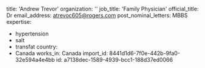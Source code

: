title: 'Andrew Trevor'
organization: ''
job_title: 'Family Physician'
official_title: Dr
email_address: atrevoc605@rogers.com
post_nominal_letters: MBBS
expertise:
  - hypertension
  - salt
  - transfat
country:
  - Canada
works_in: Canada
import_id: 8441d1d6-7f0e-442b-9fa0-32e594a4e4bb
id: a7138dec-1589-4939-bcc1-188d37ed0066
